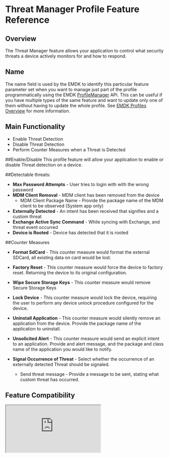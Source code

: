 # Threat Manager Profile Feature Reference

## Overview

The Threat Manager feature allows your application to control what security threats a device actively monitors for and how to respond.

## Name
The name field is used by the EMDK to identify this particular feature parameter set when you want to manage just part of the profile programmatically using the EMDK [ProfileManager](../api/ProfileManager) API. This can be useful if you have multiple types of the same feature and want to update only one of them without having to update the whole profile. See [EMDK Profiles Overview](../guide/profiles/usingwizard) for more information.

## Main Functionality

* Enable Threat Detection
* Disable Threat Detection
* Perform Counter Measures when a Threat is Detected

##Enable/Disable
This profile feature will allow your application to enable or disable Threat detection on a device.


##Detectable threats:
* **Max Password Attempts** - User tries to login with with the wrong password
* **MDM Client Removal** - MDM client has been removed from the device
  * MDM Client Package Name - Provide the package name of the MDM client to be observed (System app only)
* **Externally Detected** - An intent has been received that signifies and a custom threat
* **Exchange Active Sync Command** - While syncing with Exchange, and threat event occurred
* **Device is Rooted** - Device has detected that it is rooted

##Counter Measures
* **Format SdCard** - This counter measure would format the external SDCard, all existing data on card would be lost.

* **Factory Reset** - This counter measure would force the device to factory reset. Returning the device to its original configuration. 

* **Wipe Secure Storage Keys** - This counter measure would remove Secure Storage Keys

* **Lock Device** - This counter measure would lock the device, requiring the user to perform any device unlock procedure configured for the device.

* **Uninstall Application** - This counter measure would silently remove an application from the device. Provide the package name of the application to uninstall. 

* **Unsolicited Alert** - This counter measure would send an explicit intent to an application. Provide and alert message, and the package and class name of the application you would like to notify.

* **Signal Occurrence of Threat** - Select whether the occurrence of an externally detected Threat should be signaled.
  * Send threat message - Provide a message to be sent, stating what custom threat has occurred. 

## Feature Compatibility

<iframe src="http://cfh463.github.io/docs.emdk/compare.html#mx=4.3&csp=ThreatMgr&os=All&embed=true"></iframe> 
